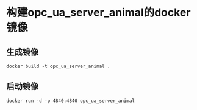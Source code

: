 # 构建opc_ua_server_animal的docker镜像

## 生成镜像
```
docker build -t opc_ua_server_animal .
```

## 启动镜像
```
docker run -d -p 4840:4840 opc_ua_server_animal
```